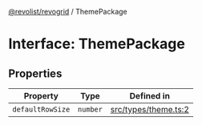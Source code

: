 [@revolist/revogrid](README.md) / ThemePackage

# Interface: ThemePackage

## Properties

| Property | Type | Defined in |
| ------ | ------ | ------ |
| `defaultRowSize` | `number` | [src/types/theme.ts:2](https://github.com/revolist/revogrid/blob/0787a2552cf5bbb21cb9aa4dbfa802d1d65b108b/src/types/theme.ts#L2) |
